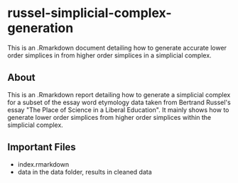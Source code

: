 # russel-simplicial-complex-generation
This is an .Rmarkdown document detailing how to generate accurate lower order simplices in from higher order simplices in a simplicial complex.

## About
This is an .Rmarkdown report detailing how to generate a simplicial complex for a subset of the essay word etymology data taken from
Bertrand Russel's essay "The Place of Science in a Liberal Education". It mainly shows how to generate lower order simplices from 
higher order simplices within the simplicial complex. 

## Important Files
- index.rmarkdown
- data in the data folder, results in cleaned data

